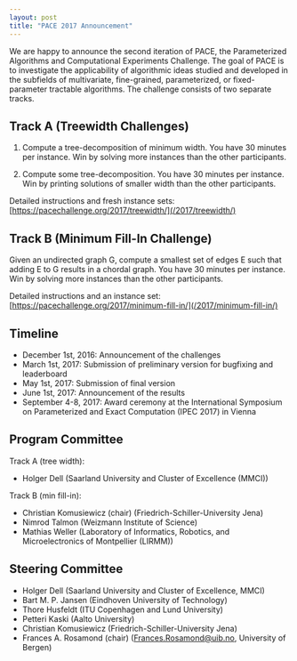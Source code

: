 ```yaml
---
layout: post
title: "PACE 2017 Announcement"
---
```

We are happy to announce the second iteration of PACE, the Parameterized Algorithms and Computational Experiments Challenge. The goal of PACE is to investigate the applicability of algorithmic ideas studied and developed in the subfields of multivariate, fine-grained, parameterized, or fixed-parameter tractable algorithms. The challenge consists of two separate tracks.

## Track A (Treewidth Challenges)

1) Compute a tree-decomposition of minimum width. You have 30 minutes per instance. Win by solving more instances than the other participants.

2) Compute some tree-decomposition. You have 30 minutes per instance. Win by printing solutions of smaller width than the other participants.

Detailed instructions and fresh instance sets:
[https://pacechallenge.org/2017/treewidth/](/2017/treewidth/)

## Track B (Minimum Fill-In Challenge)

Given an undirected graph G, compute a smallest set of edges E such that adding E to G results in a chordal graph. You have 30 minutes per instance. Win by solving more instances than the other participants.

Detailed instructions and an instance set:
[https://pacechallenge.org/2017/minimum-fill-in/](/2017/minimum-fill-in/)

## Timeline

- December 1st, 2016: Announcement of the challenges
- March 1st, 2017: Submission of preliminary version for bugfixing and leaderboard
- May 1st, 2017: Submission of final version
- June 1st, 2017: Announcement of the results
- September 4-8, 2017: Award ceremony at the International Symposium on Parameterized and Exact Computation (IPEC 2017) in Vienna

## Program Committee

Track A (tree width):
- Holger Dell (Saarland University and Cluster of Excellence (MMCI))

Track B (min fill-in):
- Christian Komusiewicz (chair) (Friedrich-Schiller-University Jena)
- Nimrod Talmon (Weizmann Institute of Science)
- Mathias Weller (Laboratory of Informatics, Robotics, and Microelectronics of Montpellier (LIRMM))

## Steering Committee

- Holger Dell (Saarland University and Cluster of Excellence, MMCI)
- Bart M. P. Jansen (Eindhoven University of Technology)
- Thore Husfeldt (ITU Copenhagen and Lund University)
- Petteri Kaski (Aalto University)
- Christian Komusiewicz (Friedrich-Schiller-University Jena)
- Frances A. Rosamond (chair) (Frances.Rosamond@uib.no, University of Bergen)
